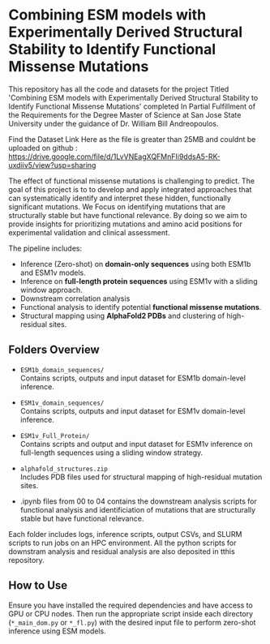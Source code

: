 # Combining ESM models with Experimentally Derived Structural Stability to Identify Functional Missense Mutations

This repository has all the code and datasets for the project Titled 'Combining ESM models with Experimentally Derived Structural Stability to Identify Functional Missense Mutations' completed In Partial Fulfillment of the Requirements for the Degree Master of Science at San Jose State University under the guidance of Dr. William Bill Andreopoulos. 

Find the Dataset Link Here as the file is greater than 25MB and couldnt be uploaded on github : https://drive.google.com/file/d/1LvVNEagXQFMnFIi9ddsA5-RK-uxdiiv5/view?usp=sharing

The effect of functional missense mutations is challenging to predict. The goal of this project is to to develop and apply integrated approaches that can systematically identify and interpret these hidden, functionally significant mutations. We Focus on identifying mutations that are structurally stable but have functional relevance. By doing so we aim to provide insights for prioritizing mutations and amino acid positions for experimental validation and clinical assessment.


 The pipeline includes:
- Inference (Zero-shot) on **domain-only sequences** using both ESM1b and ESM1v models.
- Inference on **full-length protein sequences** using ESM1v with a sliding window approach.
- Downstream correlation analysis 
- Functional analysis to identify potential **functional missense mutations**.
- Structural mapping using **AlphaFold2 PDBs** and clustering of high-residual sites.

## Folders Overview

- `ESM1b_domain_sequences/`  
  Contains scripts, outputs and input dataset for ESM1b domain-level inference.

- `ESM1v_domain_sequences/`  
  Contains scripts, outputs and input dataset for ESM1v domain-level inference.

- `ESM1v_Full_Protein/`  
  Contains scripts and output and input dataset for ESM1v inference on full-length sequences using a sliding window strategy.

- `alphafold_structures.zip`  
  Includes PDB files used for structural mapping of high-residual mutation sites.
  
- .ipynb files from 00 to 04 contains the downstream analysis scripts for functional analysis and identificiation of mutations that are structurally stable but have functional relevance. 

Each folder includes logs, inference scripts, output CSVs, and SLURM scripts to run jobs on an HPC environment. All the python scripts for downstram analysis and residual analysis are also deposited in tthis repository. 

## How to Use

Ensure you have installed the required dependencies and have access to GPU or CPU nodes. Then run the appropriate script inside each directory (`*_main_dom.py` or `*_fl.py`) with the desired input file to perform zero-shot inference using ESM models.
